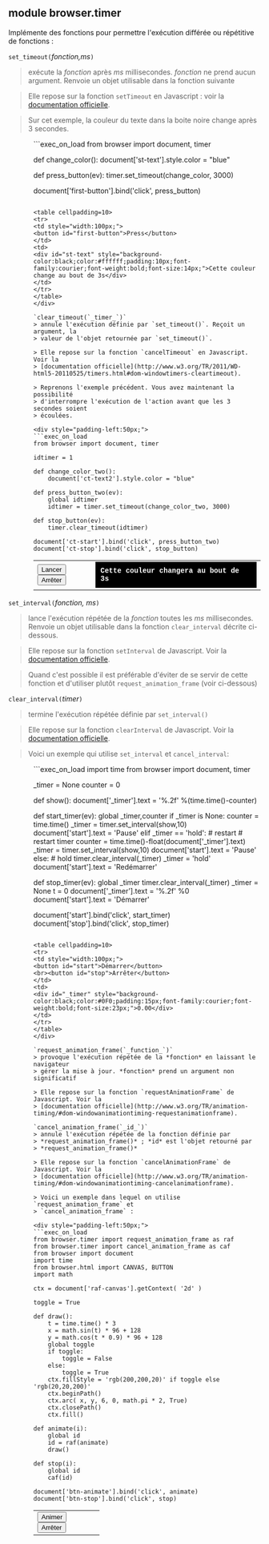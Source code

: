 module **browser.timer**
------------------------

Implémente des fonctions pour permettre l'exécution différée ou répétitive de 
fonctions :

`set_timeout(`_fonction,ms_`)`
> exécute la *fonction* après *ms* millisecondes. *fonction* ne prend aucun 
> argument. Renvoie un objet utilisable dans la fonction suivante

> Elle repose sur la fonction `setTimeout` en Javascript : voir la 
> [documentation officielle](http://www.w3.org/TR/2011/WD-html5-20110525/timers.html#dom-windowtimers-settimeout).

> Sur cet exemple, la couleur du texte dans la boite noire change après 3 secondes.

<div style="padding-left:50px;">
```exec_on_load
from browser import document, timer

def change_color():
    document['st-text'].style.color = "blue"

def press_button(ev):
    timer.set_timeout(change_color, 3000)

document['first-button'].bind('click', press_button)
```

<table cellpadding=10>
<tr>
<td style="width:100px;">
<button id="first-button">Press</button>
</td>
<td>
<div id="st-text" style="background-color:black;color:#ffffff;padding:10px;font-family:courier;font-weight:bold;font-size:14px;">Cette couleur change au bout de 3s</div>
</td>
</tr>
</table>
</div>

`clear_timeout(`_timer_`)`
> annule l'exécution définie par `set_timeout()`. Reçoit un argument, la 
> valeur de l'objet retournée par `set_timeout()`. 

> Elle repose sur la fonction `cancelTimeout` en Javascript. Voir la 
> [documentation officielle](http://www.w3.org/TR/2011/WD-html5-20110525/timers.html#dom-windowtimers-cleartimeout).

> Reprenons l'exemple précédent. Vous avez maintenant la possibilité 
> d'interrompre l'exécution de l'action avant que les 3 secondes soient 
> écoulées.

<div style="padding-left:50px;">
```exec_on_load
from browser import document, timer

idtimer = 1

def change_color_two():
    document['ct-text2'].style.color = "blue"

def press_button_two(ev):
    global idtimer
    idtimer = timer.set_timeout(change_color_two, 3000)
    
def stop_button(ev):
    timer.clear_timeout(idtimer)

document['ct-start'].bind('click', press_button_two)
document['ct-stop'].bind('click', stop_button)
```
<table cellpadding=10>
<tr>
<td style="width:100px;">
<button id="ct-start">Lancer</button>
<br>
<button id="ct-stop">Arrêter</button>
</td>
<td>
<div id="ct-text2" style="background-color:black;color:#ffffff;padding:10px;font-family:courier;font-weight:bold;font-size:14px;">Cette couleur changera au bout de 3s</div>
</td>
</tr>
</table>
</div>

`set_interval(`_fonction, ms_`)`
> lance l'exécution répétée de la *fonction* toutes les *ms* millisecondes. 
> Renvoie un objet utilisable dans la fonction `clear_interval` décrite ci-dessous.

> Elle repose sur la fonction `setInterval` de Javascript. Voir la 
> [documentation officielle](http://www.w3.org/TR/2011/WD-html5-20110525/timers.html#dom-windowtimers-setinterval).

> Quand c'est possible il est préférable d'éviter de se servir de cette 
> fonction et d'utiliser plutôt `request_animation_frame` (voir ci-dessous)

`clear_interval(`_timer_`)`
> termine l'exécution répétée définie par `set_interval()`

> Elle repose sur la fonction `clearInterval` de Javascript. Voir la  
> [documentation officielle](http://www.w3.org/TR/2011/WD-html5-20110525/timers.html#dom-windowtimers-clearinterval).

> Voici un exemple qui utilise `set_interval` et `cancel_interval`:

<div style="padding-left:50px;">
```exec_on_load
import time
from browser import document, timer

_timer = None
counter = 0

def show():
    document['_timer'].text = '%.2f' %(time.time()-counter)

def start_timer(ev):
    global _timer,counter
    if _timer is None:
        counter = time.time()
        _timer = timer.set_interval(show,10)
        document['start'].text = 'Pause'
    elif _timer == 'hold': # restart
        # restart timer
        counter = time.time()-float(document['_timer'].text)
        _timer = timer.set_interval(show,10)
        document['start'].text = 'Pause'
    else: # hold
        timer.clear_interval(_timer)
        _timer = 'hold'
        document['start'].text = 'Redémarrer'

def stop_timer(ev):
    global _timer
    timer.clear_interval(_timer)
    _timer = None
    t = 0
    document['_timer'].text = '%.2f' %0
    document['start'].text = 'Démarrer'

document['start'].bind('click', start_timer)
document['stop'].bind('click', stop_timer)
```

<table cellpadding=10>
<tr>
<td style="width:100px;">
<button id="start">Démarrer</button>
<br><button id="stop">Arrêter</button>
</td>
<td>
<div id="_timer" style="background-color:black;color:#0F0;padding:15px;font-family:courier;font-weight:bold;font-size:23px;">0.00</div>
</td>
</tr>
</table>
</div>

`request_animation_frame(`_function_`)`
> provoque l'exécution répétée de la *fonction* en laissant le navigateur 
> gérer la mise à jour. *fonction* prend un argument non significatif

> Elle repose sur la fonction `requestAnimationFrame` de Javascript. Voir la
> [documentation officielle](http://www.w3.org/TR/animation-timing/#dom-windowanimationtiming-requestanimationframe). 

`cancel_animation_frame(`_id_`)`
> annule l'exécution répétée de la fonction définie par 
> *request_animation_frame()* ; *id* est l'objet retourné par 
> *request_animation_frame()*

> Elle repose sur la fonction `cancelAnimationFrame` de Javascript. Voir la
> [documentation officielle](http://www.w3.org/TR/animation-timing/#dom-windowanimationtiming-cancelanimationframe).

> Voici un exemple dans lequel on utilise `request_animation_frame` et
> `cancel_animation_frame` :

<div style="padding-left:50px;">
```exec_on_load
from browser.timer import request_animation_frame as raf
from browser.timer import cancel_animation_frame as caf
from browser import document
import time
from browser.html import CANVAS, BUTTON
import math

ctx = document['raf-canvas'].getContext( '2d' ) 

toggle = True

def draw():
    t = time.time() * 3
    x = math.sin(t) * 96 + 128
    y = math.cos(t * 0.9) * 96 + 128
    global toggle
    if toggle:
        toggle = False
    else:
        toggle = True
    ctx.fillStyle = 'rgb(200,200,20)' if toggle else 'rgb(20,20,200)'
    ctx.beginPath()
    ctx.arc( x, y, 6, 0, math.pi * 2, True)
    ctx.closePath()
    ctx.fill()

def animate(i):
    global id
    id = raf(animate)
    draw()

def stop(i):
    global id
    caf(id)

document['btn-animate'].bind('click', animate)
document['btn-stop'].bind('click', stop)
```

<table cellpadding=10>
<tr>
<td style="width:100px;">
<button id="btn-animate" type="button">Animer</button>
<br>
<button id="btn-stop" type="button">Arrêter</button>
</td>
<td>
<canvas id="raf-canvas" width=256 height=256></canvas>
</td>
</tr>
</table>
</div>

